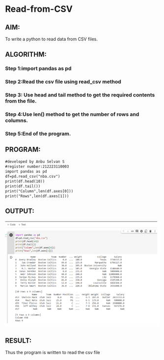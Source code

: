 # Read-from-CSV

## AIM:
To write a python to read data from CSV files.

## ALGORITHM:
### Step 1:import pandas as pd
### Step 2:Read the csv file using read_csv method
### Step 3: Use head and tail method to get the required contents from the file.
### Step 4:Use len() method to get the number of rows and columns.
### Step 5:End of the program.

## PROGRAM:
```
#developed by Anbu Selvan S
#register number:212223110003
import pandas as pd
df=pd.read_csv("nba.csv")
print(df.head(10))
print(df.tail())
print("Column",len(df.axes[0]))
print("Rows",len(df.axes[1]))
```

## OUTPUT:
![alt text](image.png)

## RESULT:
Thus the program is written to read the csv file

